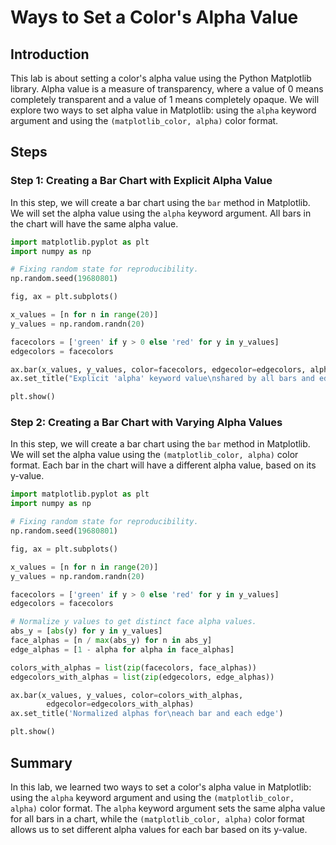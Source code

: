 # Ways to Set a Color's Alpha Value

## Introduction

This lab is about setting a color's alpha value using the Python Matplotlib library. Alpha value is a measure of transparency, where a value of 0 means completely transparent and a value of 1 means completely opaque. We will explore two ways to set alpha value in Matplotlib: using the `alpha` keyword argument and using the `(matplotlib_color, alpha)` color format.

## Steps

### Step 1: Creating a Bar Chart with Explicit Alpha Value

In this step, we will create a bar chart using the `bar` method in Matplotlib. We will set the alpha value using the `alpha` keyword argument. All bars in the chart will have the same alpha value.

```python
import matplotlib.pyplot as plt
import numpy as np

# Fixing random state for reproducibility.
np.random.seed(19680801)

fig, ax = plt.subplots()

x_values = [n for n in range(20)]
y_values = np.random.randn(20)

facecolors = ['green' if y > 0 else 'red' for y in y_values]
edgecolors = facecolors

ax.bar(x_values, y_values, color=facecolors, edgecolor=edgecolors, alpha=0.5)
ax.set_title("Explicit 'alpha' keyword value\nshared by all bars and edges")

plt.show()
```

### Step 2: Creating a Bar Chart with Varying Alpha Values

In this step, we will create a bar chart using the `bar` method in Matplotlib. We will set the alpha value using the `(matplotlib_color, alpha)` color format. Each bar in the chart will have a different alpha value, based on its y-value.

```python
import matplotlib.pyplot as plt
import numpy as np

# Fixing random state for reproducibility.
np.random.seed(19680801)

fig, ax = plt.subplots()

x_values = [n for n in range(20)]
y_values = np.random.randn(20)

facecolors = ['green' if y > 0 else 'red' for y in y_values]
edgecolors = facecolors

# Normalize y values to get distinct face alpha values.
abs_y = [abs(y) for y in y_values]
face_alphas = [n / max(abs_y) for n in abs_y]
edge_alphas = [1 - alpha for alpha in face_alphas]

colors_with_alphas = list(zip(facecolors, face_alphas))
edgecolors_with_alphas = list(zip(edgecolors, edge_alphas))

ax.bar(x_values, y_values, color=colors_with_alphas,
        edgecolor=edgecolors_with_alphas)
ax.set_title('Normalized alphas for\neach bar and each edge')

plt.show()
```

## Summary

In this lab, we learned two ways to set a color's alpha value in Matplotlib: using the `alpha` keyword argument and using the `(matplotlib_color, alpha)` color format. The `alpha` keyword argument sets the same alpha value for all bars in a chart, while the `(matplotlib_color, alpha)` color format allows us to set different alpha values for each bar based on its y-value.
